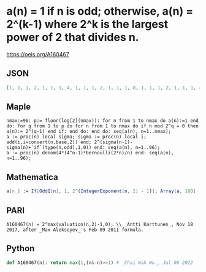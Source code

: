 # a\(n\) \= 1 if n is odd; otherwise, a\(n\) \= 2^\(k\-1\) where 2^k is the largest power of 2 that divides n\.
https://oeis.org/A160467
## JSON
```JSON
[1, 1, 1, 2, 1, 1, 1, 4, 1, 1, 1, 2, 1, 1, 1, 8, 1, 1, 1, 2, 1, 1, 1, 4, 1, 1, 1, 2, 1, 1, 1, 16, 1, 1, 1, 2, 1, 1, 1, 4, 1, 1, 1, 2, 1, 1, 1, 8, 1, 1, 1, 2, 1, 1, 1, 4, 1, 1, 1, 2, 1, 1, 1, 32, 1, 1, 1, 2, 1, 1, 1, 4, 1, 1, 1, 2, 1, 1, 1, 8, 1, 1, 1, 2, 1, 1, 1, 4, 1, 1, 1, 2, 1, 1, 1, 16]
```
## Maple
```Maple
nmax:=96: p:= floor(log[2](nmax)): for n from 1 to nmax do a(n):=1 end do: for q from 1 to p do for n from 1 to nmax do if n mod 2^q = 0 then a(n):= 2^(q-1) end if: end do: end do: seq(a(n), n=1..nmax);
a := proc(n) local sigma; sigma := proc(n) local i; add(i,i=convert(n,base,2)) end; 2^(sigma(n-1)-sigma(n)+`if`(type(n,odd),1,0)) end: seq(a(n), n=1..96);
a := proc(n) denom(4*(4^n-1)*bernoulli(2*n)/n) end: seq(a(n), n=1..96); 
```
## Mathematica
```Mathematica
a[n_] := If[OddQ[n], 1, 2^(IntegerExponent[n, 2] - 1)]; Array[a, 100] (* _Amiram Eldar_, Jul 02 2020 *)
```
## PARI
```PARI
A160467(n) = 2^max(valuation(n,2)-1,0); \\ _Antti Karttunen_, Nov 18 2017, after _Max Alekseyev_'s Feb 09 2011 formula.
```
## Python
```Python
def A160467(n): return max(1,(n&-n)>>1) # _Chai Wah Wu_, Jul 08 2022
```
